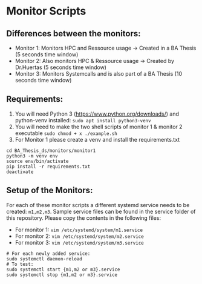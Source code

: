 # Monitor Scripts 

## Differences between the monitors:
* Monitor 1: Monitors HPC and Ressource usage -> Created in a BA Thesis (5 seconds time window)
* Monitor 2: Also monitors HPC & Ressource usage -> Created by Dr.Huertas (5 seconds time window)
* Monitor 3: Monitors Systemcalls and is also part of a BA Thesis (10 seconds time window)

## Requirements:
1. You will need Python 3 (https://www.python.org/downloads/) and python-venv installed: `sudo apt install python3-venv` 
2. You will need to make the two shell scripts of monitor 1 & monitor 2 executable `sudo chmod + x ./example.sh`
3. For Monitor 1 please create a venv and install the requirements.txt 
```
cd BA_Thesis_ds/monitors/monitor1
python3 -m venv env
source env/bin/activate
pip install -r requirements.txt
deactivate
```

## Setup of the Monitors:
For each of these monitor scripts a different systemd service needs to be created: `m1,m2,m3`.
Sample service files can be found in the service folder of this repository. Please copy the contents in the following files:
* For monitor 1: `vim /etc/systemd/system/m1.service`
* For monitor 2: `vim /etc/systemd/system/m2.service`
* For monitor 3: `vim /etc/systemd/system/m3.service`

```
# For each newly added service:
sudo systemctl daemon-reload
# To test:
sudo systemctl start {m1,m2 or m3}.service
sudo systemctl stop {m1,m2 or m3}.service
```


